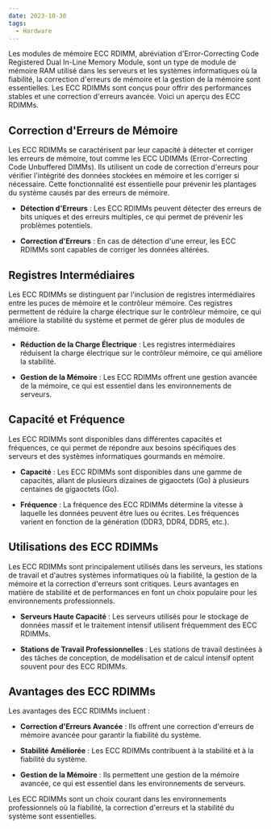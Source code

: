 ```yaml
---
date: 2023-10-30
tags:
  - Hardware
---
```


Les modules de mémoire ECC RDIMM, abréviation d'Error-Correcting Code Registered Dual In-Line Memory Module, sont un type de module de mémoire RAM utilisé dans les serveurs et les systèmes informatiques où la fiabilité, la correction d'erreurs de mémoire et la gestion de la mémoire sont essentielles. Les ECC RDIMMs sont conçus pour offrir des performances stables et une correction d'erreurs avancée. Voici un aperçu des ECC RDIMMs.

## Correction d'Erreurs de Mémoire

Les ECC RDIMMs se caractérisent par leur capacité à détecter et corriger les erreurs de mémoire, tout comme les ECC UDIMMs (Error-Correcting Code Unbuffered DIMMs). Ils utilisent un code de correction d'erreurs pour vérifier l'intégrité des données stockées en mémoire et les corriger si nécessaire. Cette fonctionnalité est essentielle pour prévenir les plantages du système causés par des erreurs de mémoire.

- **Détection d'Erreurs** : Les ECC RDIMMs peuvent détecter des erreurs de bits uniques et des erreurs multiples, ce qui permet de prévenir les problèmes potentiels.

- **Correction d'Erreurs** : En cas de détection d'une erreur, les ECC RDIMMs sont capables de corriger les données altérées.

## Registres Intermédiaires

Les ECC RDIMMs se distinguent par l'inclusion de registres intermédiaires entre les puces de mémoire et le contrôleur mémoire. Ces registres permettent de réduire la charge électrique sur le contrôleur mémoire, ce qui améliore la stabilité du système et permet de gérer plus de modules de mémoire.

- **Réduction de la Charge Électrique** : Les registres intermédiaires réduisent la charge électrique sur le contrôleur mémoire, ce qui améliore la stabilité.

- **Gestion de la Mémoire** : Les ECC RDIMMs offrent une gestion avancée de la mémoire, ce qui est essentiel dans les environnements de serveurs.

## Capacité et Fréquence

Les ECC RDIMMs sont disponibles dans différentes capacités et fréquences, ce qui permet de répondre aux besoins spécifiques des serveurs et des systèmes informatiques gourmands en mémoire.

- **Capacité** : Les ECC RDIMMs sont disponibles dans une gamme de capacités, allant de plusieurs dizaines de gigaoctets (Go) à plusieurs centaines de gigaoctets (Go).

- **Fréquence** : La fréquence des ECC RDIMMs détermine la vitesse à laquelle les données peuvent être lues ou écrites. Les fréquences varient en fonction de la génération (DDR3, DDR4, DDR5, etc.).

## Utilisations des ECC RDIMMs

Les ECC RDIMMs sont principalement utilisés dans les serveurs, les stations de travail et d'autres systèmes informatiques où la fiabilité, la gestion de la mémoire et la correction d'erreurs sont critiques. Leurs avantages en matière de stabilité et de performances en font un choix populaire pour les environnements professionnels.

- **Serveurs Haute Capacité** : Les serveurs utilisés pour le stockage de données massif et le traitement intensif utilisent fréquemment des ECC RDIMMs.

- **Stations de Travail Professionnelles** : Les stations de travail destinées à des tâches de conception, de modélisation et de calcul intensif optent souvent pour des ECC RDIMMs.

## Avantages des ECC RDIMMs

Les avantages des ECC RDIMMs incluent :

- **Correction d'Erreurs Avancée** : Ils offrent une correction d'erreurs de mémoire avancée pour garantir la fiabilité du système.

- **Stabilité Améliorée** : Les ECC RDIMMs contribuent à la stabilité et à la fiabilité du système.

- **Gestion de la Mémoire** : Ils permettent une gestion de la mémoire avancée, ce qui est essentiel dans les environnements de serveurs.

Les ECC RDIMMs sont un choix courant dans les environnements professionnels où la fiabilité, la correction d'erreurs et la stabilité du système sont essentielles.
